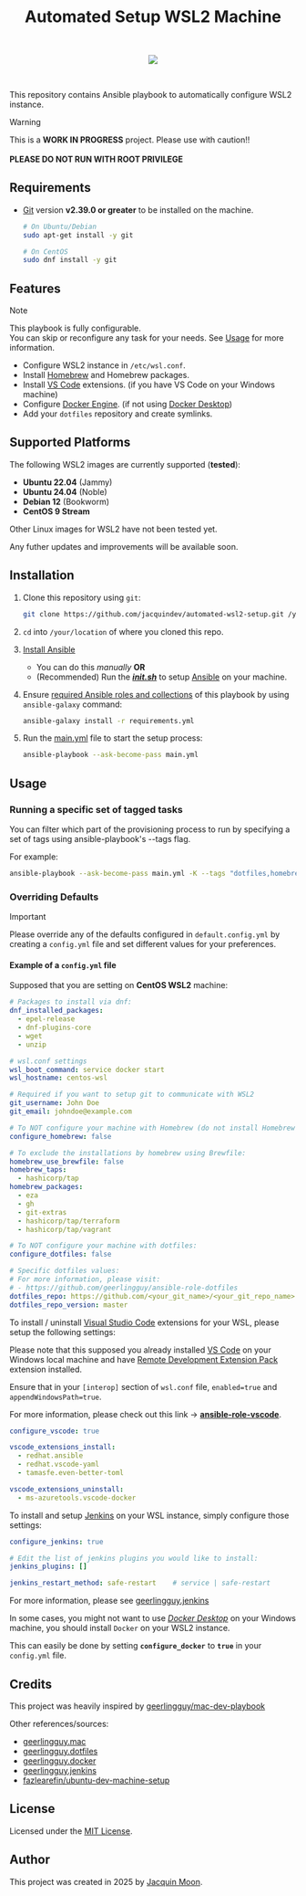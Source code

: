 <div align="center">
  <h1>Automated Setup WSL2 Machine</h1>
  
  <br>
  
  <p align="center">
    <a href="https://skillicons.dev">
      <img src="https://skillicons.dev/icons?i=git,ansible,ubuntu,debian,redhat,docker,jenkins&theme=light" />
    </a>
  </p>
</div>

<br>

This repository contains Ansible playbook to automatically configure WSL2 instance.


> [!WARNING]
> This is a **WORK IN PROGRESS** project. Please use with caution!! <br>
> <br>
> **PLEASE DO NOT RUN WITH ROOT PRIVILEGE**

## Requirements

- [Git](https://git-scm.com/downloads) version **v2.39.0 or greater** to be installed on the machine.

	```bash
	# On Ubuntu/Debian
	sudo apt-get install -y git

	# On CentOS
	sudo dnf install -y git
	```

## Features

> [!NOTE]
> This playbook is fully configurable. <br>
> You can skip or reconfigure any task for your needs. See [Usage](#Usage) for more information.

- Configure WSL2 instance in `/etc/wsl.conf`.
- Install [Homebrew](https://brew.sh/) and Homebrew packages.
- Install [VS Code](https://code.visualstudio.com/) extensions. (if you have VS Code on your Windows machine)
- Configure [Docker Engine](https://docs.docker.com/engine/). (if not using [Docker Desktop](https://www.docker.com/products/docker-desktop/))
- Add your `dotfiles` repository and create symlinks.

## Supported Platforms

The following WSL2 images are currently supported (**tested**):

- **Ubuntu 22.04** (Jammy)
- **Ubuntu 24.04** (Noble)
- **Debian 12** (Bookworm)
- **CentOS 9 Stream**

Other Linux images for WSL2 have not been tested yet.

Any futher updates and improvements will be available soon.

## Installation

1. Clone this repository using `git`:

	```bash
	git clone https://github.com/jacquindev/automated-wsl2-setup.git /your/location
	```

2. `cd` into `/your/location` of where you cloned this repo.

3. [Install Ansible](https://docs.ansible.com/ansible/latest/installation_guide/index.html)

	- You can do this *manually* **OR**
	- (Recommended) Run the ***[init.sh](./init.sh)*** to setup [Ansible](https://docs.ansible.com/ansible/latest/index.html) on your machine.

4. Ensure [required Ansible roles and collections](./requirements.yml) of this playbook by using `ansible-galaxy` command:

	```bash
	ansible-galaxy install -r requirements.yml
	```

5. Run the [main.yml](./main.yml) file to start the setup process:

	```bash
	ansible-playbook --ask-become-pass main.yml
	```

## Usage

### Running a specific set of tagged tasks

You can filter which part of the provisioning process to run by specifying a set of tags using ansible-playbook's --tags flag.

For example:

```bash
ansible-playbook --ask-become-pass main.yml -K --tags "dotfiles,homebrew"
```

### Overriding Defaults

> [!IMPORTANT]
> Please override any of the defaults configured in `default.config.yml` by creating a `config.yml` file and set different values for your preferences.

#### Example of a `config.yml` file

Supposed that you are setting on **CentOS WSL2** machine:

```yaml
# Packages to install via dnf:
dnf_installed_packages:
  - epel-release
  - dnf-plugins-core
  - wget
  - unzip

# wsl.conf settings
wsl_boot_command: service docker start
wsl_hostname: centos-wsl

# Required if you want to setup git to communicate with WSL2
git_username: John Doe
git_email: johndoe@example.com

# To NOT configure your machine with Homebrew (do not install Homebrew and its packages)
configure_homebrew: false

# To exclude the installations by homebrew using Brewfile:
homebrew_use_brewfile: false
homebrew_taps:
  - hashicorp/tap
homebrew_packages:
  - eza
  - gh
  - git-extras
  - hashicorp/tap/terraform
  - hashicorp/tap/vagrant

# To NOT configure your machine with dotfiles:
configure_dotfiles: false

# Specific dotfiles values:
# For more information, please visit:
# - https://github.com/geerlingguy/ansible-role-dotfiles
dotfiles_repo: https://github.com/<your_git_name>/<your_git_repo_name>.git
dotfiles_repo_version: master
```

To install / uninstall [Visual Studio Code](https://code.visualstudio.com/) extensions for your WSL, please setup the following settings:

Please note that this supposed you already installed [VS Code](https://code.visualstudio.com/) on your Windows local machine and have [Remote Development Extension Pack](https://marketplace.visualstudio.com/items?itemName=ms-vscode-remote.vscode-remote-extensionpack) extension installed.

Ensure that in your `[interop]` section of `wsl.conf` file, `enabled=true` and `appendWindowsPath=true`.

For more information, please check out this link -> **[ansible-role-vscode](./roles/ansible-role-vscode/README.md)**.

```yaml
configure_vscode: true

vscode_extensions_install:
  - redhat.ansible
  - redhat.vscode-yaml
  - tamasfe.even-better-toml

vscode_extensions_uninstall:
  - ms-azuretools.vscode-docker
```

To install and setup [Jenkins]() on your WSL instance, simply configure those settings:

```yaml
configure_jenkins: true

# Edit the list of jenkins plugins you would like to install:
jenkins_plugins: []

jenkins_restart_method: safe-restart 	# service | safe-restart
```

For more information, please see [geerlingguy.jenkins](https://github.com/geerlingguy/ansible-role-jenkins)

In some cases, you might not want to use *[Docker Desktop](https://www.docker.com/products/docker-desktop/)* on your Windows machine, you should install `Docker` on your WSL2 instance.

This can easily be done by setting **`configure_docker`** to **`true`** in your `config.yml` file.

## Credits

This project was heavily inspired by [geerlingguy/mac-dev-playbook](https://github.com/geerlingguy/mac-dev-playbook)

Other references/sources:

- [geerlingguy.mac](https://github.com/geerlingguy/ansible-collection-mac)
- [geerlingguy.dotfiles](https://github.com/geerlingguy/ansible-role-dotfiles)
- [geerlingguy.docker](https://github.com/geerlingguy/ansible-role-docker)
- [geerlingguy.jenkins](https://github.com/geerlingguy/ansible-role-jenkins)
- [fazlearefin/ubuntu-dev-machine-setup](https://github.com/fazlearefin/ubuntu-dev-machine-setup)

## License

Licensed under the [MIT License](https://github.com/jacquindev/automated-wsl2-setup/blob/master/LICENSE).

## Author

This project was created in 2025 by [Jacquin Moon](https://github.com/jacquindev).
